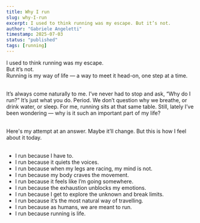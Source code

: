 ```yaml
---
title: Why I run
slug: why-I-run
excerpt: I used to think running was my escape. But it’s not.
author: "Gabriele Angeletti"
timestamp: 2025-07-03
status: "published"
tags: [running]
---
```


I used to think running was my escape.<br>
But it’s not.<br>
Running is my way of life — a way to meet it head-on, one step at a time.<br><br>

It’s always come naturally to me. I’ve never had to stop and ask, “Why do I run?”
It’s just what you do. Period. We don’t question why we breathe, or drink water, or sleep. For me, running sits at that same table. Still, lately I’ve been wondering — why is it such an important part of my life?
<br><br>

Here's my attempt at an answer. Maybe it’ll change. But this is how I feel about it today.
<br><br>

- I run because I have to.
- I run because it quiets the voices.
- I run because when my legs are racing, my mind is not.
- I run because my body craves the movement.
- I run because it feels like I’m going somewhere.
- I run because the exhaustion unblocks my emotions.
- I run because I get to explore the unknown and break limits.
- I run because it’s the most natural way of travelling.
- I run because as humans, we are meant to run.
- I run because running is life.
